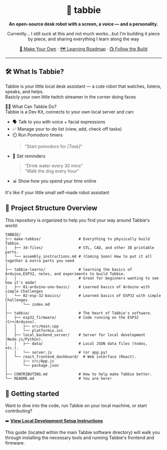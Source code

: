 <div align="center">

# 🤖 tabbie

**An open-source desk robot with a screen, a voice — and a personality.**

Currently... I still suck at this and not much works...but I'm building it piece by piece, and sharing everything I learn along the way 

[🤖 Make Your Own](https://github.com/peeeeteer/make-tabbie) · [🗺️ Learning Roadmap](./tabbie-learns/index.md) · [📺 Follow the Build](https://www.youtube.com/@peeeeteeer)

</div>

---

## 🛠️ What Is Tabbie?

Tabbie is your little local desk assistant — a cute robot that watches, listens, speaks, and helps.  
Basicly your own little twitch streamer in the corner doing faces

🧑‍💻 What Can Tabbie Do?  
Tabbie is a Dev Kit, connects to your own local server and can:
- 🗣️ Talk to you with voice + facial expressions  
- ✅ Manage your to-do list (view, add, check off tasks)  
- ⏲️ Run Pomodoro timers  
  > “Start pomodoro for *[Task]*”  
- 🔔 Set reminders  
  > “Drink water every 30 mins”  
  > “Walk the dog every hour”  
- 📊 Show how you spend your time online



It's like if your little small self-made robot assistant 


## 📂 Project Structure Overview

This repository is organized to help you find your way around Tabbie's world:

```text
TABBIE/
├── make-tabbie/                 # Everything to physically build Tabbie.
│   ├── 3d-files/                # STL, CAD, and other 3D printable parts.
│   └── assembly_instructions.md # (Coming Soon) How to put it all together & extra parts you need
│
├── tabbie-learns/               # learning the basics of Arduino,ESP32, notes, and experiments to build Tabbie.
│   │                            # Great for beginners wanting to see how it's made!
│   ├── 01-arduino-uno-basic/    # Learned basics of Arduino with simple Challenges
│   └── 02-esp-32-basics/        # Learned basics of ESP32 with simple Challenges
│       └── index.md
│
├── tabbie/                      # The heart of Tabbie's software.
│   ├── esp32_firmware/          # Code running on the ESP32 (C++/Arduino).
│   │   ├── src/main.cpp
│   │   └── platformio.ini
│   ├── local_backend_server/    # Server for local development (Node.js/Python).
│   │   ├── data/                # Local JSON data files (todos, etc.).
│   │   └── server.js            # (or app.py)
│   └── react_frontend_dashboard/  # Web interface (React).
│       ├── src/App.js
│       └── package.json
│
├── CONTRIBUTING.md              # How to help make Tabbie better.
└── README.md                    # You are here!
```

## 🚀 Getting started

Want to dive into the code, run Tabbie on your local machine, or start contributing?

➡️ **[View Local Development Setup Instructions](./tabbie/README.md)**

This guide (located within the main Tabbie software directory) will walk you through installing the necessary tools and running Tabbie's frontend and firmware.

<!--
## 🧠  Learning Progress so far / [Roadmap](./tabbie-learns/index.md) 
<!-- Note: You might want to update the link above if you rename the 'learnings' folder 

I havent built it yet and I'm still learning on how to make Tabbie,  
Here's the latest entry from my devlog 

> **🧪 02-ESP32 basics**  
> Learning to do same thing as Arduino but with ESP32  
> [📖 Read full log →](./learnings/02-esp-32-basics/README.md) <!-- Update this path too if 'learnings' is renamed -->


